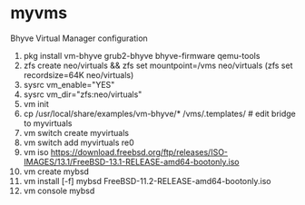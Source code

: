 # myvms
Bhyve Virtual Manager configuration

1. pkg install vm-bhyve grub2-bhyve bhyve-firmware qemu-tools
2. zfs create neo/virtuals && zfs set mountpoint=/vms neo/virtuals (zfs set recordsize=64K neo/virtuals)
3. sysrc vm_enable="YES"
4. sysrc vm_dir="zfs:neo/virtuals"
5. vm init
6. cp /usr/local/share/examples/vm-bhyve/* /vms/.templates/ # edit bridge to myvirtuals
7. vm switch create myvirtuals
8. vm switch add myvirtuals re0
9. vm iso https://download.freebsd.org/ftp/releases/ISO-IMAGES/13.1/FreeBSD-13.1-RELEASE-amd64-bootonly.iso
10. vm create mybsd
11. vm install [-f] mybsd FreeBSD-11.2-RELEASE-amd64-bootonly.iso
12. vm console mybsd

